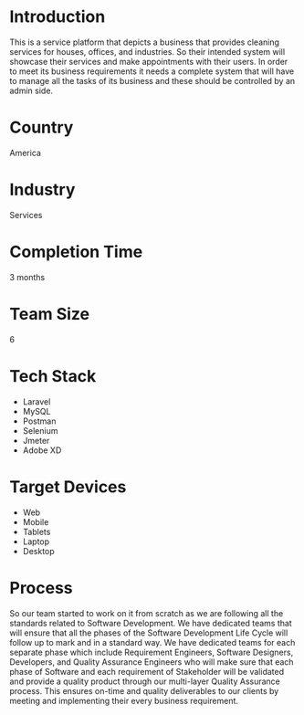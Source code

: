 # Introduction
This is a service platform that depicts a business that provides cleaning services for houses, offices, and industries. So their intended system will showcase their services and make appointments with their users.
In order to meet its business requirements it needs a complete system that will have to manage all the tasks of its business and these should be controlled by an admin side.
# Country
America
# Industry
Services
# Completion Time
3 months
# Team Size
6
# Tech Stack
- Laravel
- MySQL
- Postman
- Selenium
- Jmeter
- Adobe XD  
# Target Devices
- Web
- Mobile
- Tablets
- Laptop
- Desktop

# Process
So our team started to work on it from scratch as we are following all the standards related to Software Development. We have dedicated teams that will ensure that all the phases of the Software Development Life Cycle will follow up to mark and in a standard way.
We have dedicated teams for each separate phase which include Requirement Engineers, Software Designers, Developers, and Quality Assurance Engineers who will make sure that each phase of Software and each requirement of Stakeholder will be validated and provide a quality product through our multi-layer Quality Assurance process.
This ensures on-time and quality deliverables to our clients by meeting and implementing their every business requirement.
